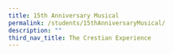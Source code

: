 ```yaml
---
title: 15th Anniversary Musical
permalink: /students/15thAnniversaryMusical/
description: ""
third_nav_title: The Crestian Experience
---
```

